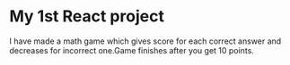 # My 1st React project
I have made a math game which gives score for each correct answer and decreases for incorrect one.Game finishes after you get 10 points.
